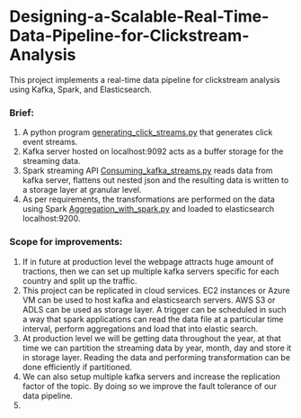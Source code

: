 # Designing-a-Scalable-Real-Time-Data-Pipeline-for-Clickstream-Analysis
This project implements a real-time data pipeline for clickstream analysis using Kafka, Spark, and Elasticsearch.

### Brief:
1. A python program [generating_click_streams.py](https://github.com/mithun-sudo/Designing-a-Scalable-Real-Time-Data-Pipeline-for-Clickstream-Analysis/blob/main/generating_click_streams.py) that generates click event streams.
2. Kafka server hosted on localhost:9092 acts as a buffer storage for the streaming data.
3. Spark streaming API [Consuming_kafka_streams.py](https://github.com/mithun-sudo/Designing-a-Scalable-Real-Time-Data-Pipeline-for-Clickstream-Analysis/blob/main/Consuming_kafka_streams.py) reads data from kafka server, flattens out nested json and the resulting data is written to a storage layer at granular level.
4. As per requirements, the transformations are performed on the data using Spark [Aggregation_with_spark.py](https://github.com/mithun-sudo/Designing-a-Scalable-Real-Time-Data-Pipeline-for-Clickstream-Analysis/blob/main/Aggregation_with_spark.py) and loaded to elasticsearch localhost:9200. 


### Scope for improvements:
1. If in future at production level the webpage attracts huge amount of tractions, then we can set up multiple kafka servers specific for each country and split up the traffic.
2. This project can be replicated in cloud services. EC2 instances or Azure VM can be used to host kafka and elasticsearch servers. AWS S3 or ADLS can be used as storage layer. A trigger can be scheduled in such a way that spark applications can read the data file at a particular time interval, perform aggregations and load that into elastic search.
3. At production level we will be getting data throughout the year, at that time we can partition the streaming data by year, month, day and store it in storage layer. Reading the data and performing transformation can be done efficiently if partitioned.
4. We can also setup multiple kafka servers and increase the replication factor of the topic. By doing so we improve the fault tolerance of our data pipeline.
5. 

